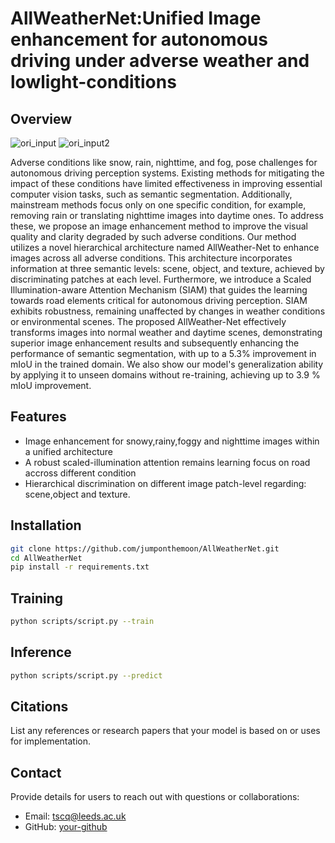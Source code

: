 # AllWeatherNet:Unified Image enhancement for autonomous driving under adverse weather and lowlight-conditions

## Overview
![ori_input](https://github.com/Jumponthemoon/AllWeatherNet/assets/39290403/15efd3e4-f878-4295-9e85-6b686d79eddc)
![ori_input2](https://github.com/Jumponthemoon/AllWeatherNet/assets/39290403/0eb1a130-5ba3-4ed4-bef2-49a4b922e2ff)

Adverse conditions like snow, rain, nighttime, and fog, pose challenges for autonomous driving perception systems. Existing methods for mitigating the impact of these conditions have limited effectiveness in improving essential computer vision tasks, such as semantic segmentation. Additionally, mainstream methods focus only on one specific condition, for example, removing rain or translating nighttime images into daytime ones. To address these, we propose an image enhancement method to improve the visual quality and clarity degraded by such adverse conditions. Our method utilizes a novel hierarchical architecture named AllWeather-Net to enhance images across all adverse conditions. This architecture incorporates information at three semantic levels: scene, object, and texture, achieved by discriminating patches at each level. Furthermore, we introduce a Scaled Illumination-aware Attention Mechanism (SIAM) that guides the learning towards road elements critical for autonomous driving perception. SIAM exhibits robustness, remaining unaffected by changes in weather conditions or environmental scenes. The proposed AllWeather-Net effectively transforms images into normal weather and daytime scenes, demonstrating superior image enhancement results and subsequently enhancing the performance of semantic segmentation, with up to a 5.3\% improvement in mIoU in the trained domain.  We also show our model's generalization ability by applying it to unseen domains without re-training, achieving up to 3.9 \% mIoU improvement. 
## Features
- Image enhancement for snowy,rainy,foggy and nighttime images within a unified architecture
- A robust scaled-illumination attention remains learning focus on road accross different condition 
- Hierarchical discrimination on different image patch-level regarding: scene,object and texture.

## Installation
```bash
git clone https://github.com/jumponthemoon/AllWeatherNet.git
cd AllWeatherNet
pip install -r requirements.txt
```

## Training
```bash
python scripts/script.py --train

```

## Inference
```bash
python scripts/script.py --predict

```


## Citations

List any references or research papers that your model is based on or uses for implementation.

## Contact

Provide details for users to reach out with questions or collaborations:

- Email: tscq@leeds.ac.uk
- GitHub: [your-github](https://github.com/jumponthemoon)
